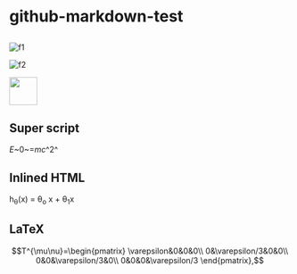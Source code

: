 # github-markdown-test

## 

![f1](http://chart.apis.google.com/chart?cht=tx&chl=m=\frac{m_0}{\sqrt{1-{\frac{v^2}{c^2}}}})

![f2](https://chart.apis.google.com/chart?cht=tx&chl=m=x_{1,2}%20=%20{-b\pm\sqrt{b^2%20-%204ac}%20\over%202a})

<img src="https://chart.apis.google.com/chart?cht=tx&chl=m=x_{1,2}%20=%20{-b\pm\sqrt{b^2%20-%204ac}%20\over%202a}&chs=100" width="50">

## Super script

*E*~0~=*mc*^2^

## Inlined HTML
h<sub>&theta;</sub>(x) = &theta;<sub>o</sub> x + &theta;<sub>1</sub>x



## LaTeX

$$T^{\mu\nu}=\begin{pmatrix}
\varepsilon&0&0&0\\
0&\varepsilon/3&0&0\\
0&0&\varepsilon/3&0\\
0&0&0&\varepsilon/3
\end{pmatrix},$$
